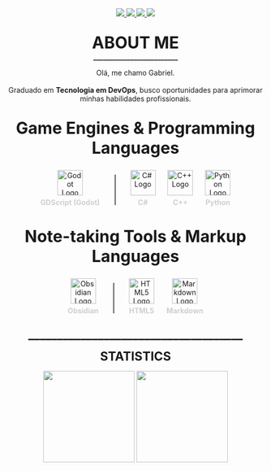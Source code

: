 <!-- CONTATOS -->
<div align=center>
  <a href="https://www.linkedin.com/in/gabriel-tinen-hidalgo" >
    <img src="https://img.shields.io/badge/LinkedIn-282a35?style=for-the-badge&logo=linkedin&logoColor=8957af" />
  </a>

  <a href="https://www.reddit.com/user/Gtinen" >
    <img src="https://img.shields.io/badge/Reddit-282a35?style=for-the-badge&logo=reddit&logoColor=8957af" />
  </a>

  <a href="mailto:gabriel_tinen@hotmail.com" > 
    <img src="https://img.shields.io/badge/M._Outlook-282a35?style=for-the-badge&logo=microsoft-outlook&logoColor=8957af" />
  </a>

  <a href="mailto:gabrieltinenhidalgo@gmail.com" >
    <img src="https://img.shields.io/badge/Gmail-282a35?style=for-the-badge&logo=gmail&logoColor=8957af" />
  </a>  
</div>

##

<!-- SOBRE -->
<p align=center height=100> <font size="+3"> 
  <b>
     ABOUT ME </font size="+3"> 
     <br>
      _________________________ 
     <br/>
  </b> </font size="+3"> 
</p>

<p align=center>
Olá, me chamo Gabriel. <br> <br>
Graduado em <b>Tecnologia em DevOps</b>, busco oportunidades para aprimorar minhas habilidades profissionais.
</p>

##

<p align="center" height="100"> <font size="+3"> <b>
		Game Engines & Programming Languages
	</b> </font>
	<!-- <br> _________________________ <br /> -->
</p>

<div align="center">
	<div style="display: inline-block; text-align: center; margin: 10px;">
		<img height="50" width="50" src="https://cdn.jsdelivr.net/gh/devicons/devicon/icons/godot/godot-original.svg" alt="Godot Logo" />
		<div style="color: #cfcfcf; font-weight: bold; margin-top: 5px;">GDScript (Godot)</div>
	</div>

<div style="display: inline-block; border-left: 2px solid #555; height: 60px; margin: 0 15px;"></div>

<div style="display: inline-block; text-align: center; margin: 10px;">
	<img height="50" width="50" src="https://cdn.jsdelivr.net/gh/devicons/devicon/icons/csharp/csharp-original.svg" alt="C# Logo" />
	<div style="color: #cfcfcf; font-weight: bold; margin-top: 5px;">C#</div>
</div>

<div style="display: inline-block; text-align: center; margin: 10px;">
	<img height="50" width="50" src="https://cdn.jsdelivr.net/gh/devicons/devicon/icons/cplusplus/cplusplus-original.svg" alt="C++ Logo" />
	<div style="color: #cfcfcf; font-weight: bold; margin-top: 5px;">C++</div>
</div>

<div style="display: inline-block; text-align: center; margin: 10px;">
	<img height="50" width="50" src="https://cdn.jsdelivr.net/gh/devicons/devicon/icons/python/python-original.svg" alt="Python Logo" />
	<div style="color: #cfcfcf; font-weight: bold; margin-top: 5px;">Python</div>
</div>
</div>

##

<!-- Note-taking Tools & Markup Languages -->
<p align="center" height="100">
	<font size="+3"><b>
		Note-taking Tools & Markup Languages
	</b></font>
	<!-- <br> _________________________ <br /> -->
</p>

<div align="center">
	<!-- Obsidian -->
	<div style="display: inline-block; text-align: center; margin: 10px;">
		<img height="50" width="50" src="https://upload.wikimedia.org/wikipedia/commons/1/10/2023_Obsidian_logo.svg" alt="Obsidian Logo" />
		<div style="color: #cfcfcf; font-weight: bold; margin-top: 5px;">Obsidian</div>
	</div>

<!-- Separador -->
<div style="display: inline-block; border-left: 2px solid #555; height: 60px; margin: 0 15px;"></div>

<!-- HTML5 -->
<div style="display: inline-block; text-align: center; margin: 10px;">
	<img height="50" width="50" src="https://cdn.jsdelivr.net/gh/devicons/devicon/icons/html5/html5-original.svg" alt="HTML5 Logo" />
	<div style="color: #cfcfcf; font-weight: bold; margin-top: 5px;">HTML5</div>
</div>

<!-- Markdown -->
<div style="display: inline-block; text-align: center; margin: 10px;">
	<img height="50" width="50" src="https://cdn.jsdelivr.net/gh/devicons/devicon/icons/markdown/markdown-original.svg" alt="Markdown Logo" />
	<div style="color: #cfcfcf; font-weight: bold; margin-top: 5px;">Markdown</div>
</div>
</div>

<p align=center height=100> <font size="+2"> <b>
  _____________________________________
</b> </font size="+2"> </p> 

<p align=center height=100> <font size="+2"> <b>
    STATISTICS
</b> </font size="+2"> </p>

<div align=center>
    <a ref>
    <img width=% height="180em" src="https://github-readme-stats.vercel.app/api?username=GabrielTinen&show_icons=true&hide_title=true&hide_rank=true&include_all_commits=true&theme=ocean_dark" />
    <img width=% height="180em" src="https://github-readme-stats.vercel.app/api/top-langs/?username=GabrielTinen&show_icons=true&theme=ocean_dark" /> <br>
</div> <br>
